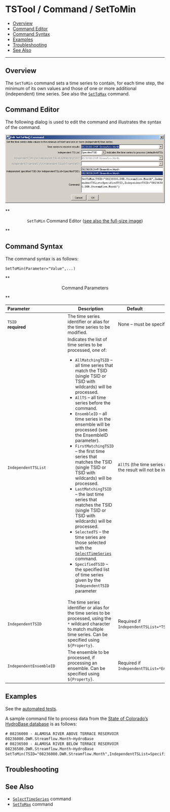 # TSTool / Command / SetToMin #

* [Overview](#overview)
* [Command Editor](#command-editor)
* [Command Syntax](#command-syntax)
* [Examples](#examples)
* [Troubleshooting](#troubleshooting)
* [See Also](#see-also)

-------------------------

## Overview ##

The `SetToMin` command sets a time series to contain, for each time step,
the minimum of its own values and those of one or more additional (independent) time series.
See also the [`SetToMax`](../SetToMax/SetToMax.md) command.

## Command Editor ##

The following dialog is used to edit the command and illustrates the syntax of the command.

![SetToMin](SetToMin.png)

**<p style="text-align: center;">
`SetToMin` Command Editor (<a href="../SetToMin.png">see also the full-size image</a>)
</p>**

## Command Syntax ##

The command syntax is as follows:

```text
SetToMin(Parameter="Value",...)
```
**<p style="text-align: center;">
Command Parameters
</p>**

|**Parameter**&nbsp;&nbsp;&nbsp;&nbsp;&nbsp;&nbsp;&nbsp;&nbsp;&nbsp;&nbsp;&nbsp;&nbsp;&nbsp;&nbsp;&nbsp;&nbsp;&nbsp;&nbsp;&nbsp;&nbsp;&nbsp;&nbsp;&nbsp;&nbsp;&nbsp;&nbsp;&nbsp;&nbsp;|**Description**|**Default**&nbsp;&nbsp;&nbsp;&nbsp;&nbsp;&nbsp;&nbsp;&nbsp;&nbsp;&nbsp;&nbsp;&nbsp;&nbsp;&nbsp;&nbsp;&nbsp;&nbsp;&nbsp;&nbsp;&nbsp;&nbsp;&nbsp;&nbsp;&nbsp;&nbsp;&nbsp;&nbsp;|
|--------------|-----------------|-----------------|
|`TSID`<br>**required**|The time series identifier or alias for the time series to be modified.|None – must be specified.|
|`IndependentTSList`|Indicates the list of time series to be processed, one of:<br><ul><li>`AllMatchingTSID` – all time series that match the TSID (single TSID or TSID with wildcards) will be processed.</li><li>`AllTS` – all time series before the command.</li><li>`EnsembleID` – all time series in the ensemble will be processed (see the EnsembleID parameter).</li><li>`FirstMatchingTSID` – the first time series that matches the TSID (single TSID or TSID with wildcards) will be processed.</li><li>`LastMatchingTSID` – the last time series that matches the TSID (single TSID or TSID with wildcards) will be processed.</li><li>`SelectedTS` – the time series are those selected with the [`SelectTimeSeries`](../SelectTimeSeries/SelectTimeSeries.md) command.</li><li>`SpecifiedTSID` – the specified list of time series given by the `IndependentTSID` parameter</li></ul>|`AllTS` (the time series receiving the result will not be included)|
|`IndependentTSID`|The time series identifier or alias for the time series to be processed, using the `*` wildcard character to match multiple time series.  Can be specified using `${Property}`.|Required if `IndependentTSList=*TSID`|
|`IndependentEnsembleID`|The ensemble to be processed, if processing an ensemble. Can be specified using `${Property}`.|Required if `IndependentTSList=*EnsembleID`|

## Examples ##

See the [automated tests](https://github.com/OpenCDSS/cdss-app-tstool-test/tree/master/test/regression/commands/general/SetToMin).

A sample command file to process data from the [State of Colorado’s HydroBase database](../../datastore-ref/CO-HydroBase/CO-HydroBase.md)
is as follows:

```text
# 08236000 - ALAMOSA RIVER ABOVE TERRACE RESERVOIR
08236000.DWR.Streamflow.Month~HydroBase
# 08236500 - ALAMOSA RIVER BELOW TERRACE RESERVOIR
08236500.DWR.Streamflow.Month~HydroBase
SetToMin(TSID="08236000.DWR.Streamflow.Month",IndependentTSList=SpecifiedTSID,IndependentTSID="08236500.DWR.Streamflow.Month")
```

## Troubleshooting ##

## See Also ##

* [`SelectTimeSeries`](../SelectTimeSeries/SelectTimeSeries.md) command
* [`SetToMax`](../SetToMax/SetToMax.md) command
